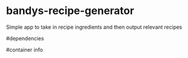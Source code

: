 # bandys-recipe-generator
Simple app to take in recipe ingredients and then output relevant recipes

#dependencies

#container info
